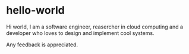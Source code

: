 # hello-world
Hi world,
I am a software engineer, reasercher in cloud computing and a developer who loves to design and implement cool systems.

Any feedback is appreciated.
